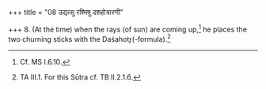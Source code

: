 +++
title = "08 उद्यत्सु रश्मिषु दशहोत्रारणी"

+++
8. (At the time) when the rays (of sun) are coming up,[^1] he places the two churning sticks with the Daśahotr̥(-formula).[^2]  

[^1]: Cf. MS I.6.10.  

[^2]: TA III.1. For this Sūtra cf. TB II.2.1.6.
